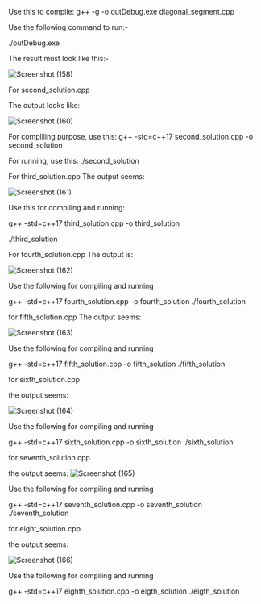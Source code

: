 Use this to compile:
g++ -g -o outDebug.exe diagonal_segment.cpp

Use the following command to run:-

./outDebug.exe

The result must look like this:-

![Screenshot (158)](https://github.com/user-attachments/assets/5b7bc9ff-c16f-42ab-9d1d-610f6c61eb34)

For second_solution.cpp

The output looks like:

![Screenshot (160)](https://github.com/user-attachments/assets/d4f91843-95b2-4bfe-bd98-edac387485eb)

For compliling purpose, use this:
g++ -std=c++17 second_solution.cpp -o second_solution

For running, use this:
 ./second_solution

For third_solution.cpp
The output seems:

![Screenshot (161)](https://github.com/user-attachments/assets/edd23665-2b69-496a-a4c3-2185f1553f23)

Use this for compiling and running:

 g++ -std=c++17 third_solution.cpp -o third_solution

 ./third_solution

 For fourth_solution.cpp
 The output is:

 ![Screenshot (162)](https://github.com/user-attachments/assets/e5a12aaa-f746-4f9e-a27a-a4d53ff51adb)

 Use the following for compiling and running

 g++ -std=c++17 fourth_solution.cpp -o fourth_solution
./fourth_solution

for fifth_solution.cpp
The output seems:

![Screenshot (163)](https://github.com/user-attachments/assets/d17b1687-c4e1-4038-a408-7e7e5dd52916)

Use the following for compiling and running

 g++ -std=c++17 fifth_solution.cpp -o fifth_solution
./fifth_solution

for sixth_solution.cpp

the output seems:

![Screenshot (164)](https://github.com/user-attachments/assets/736efb11-83c3-4275-b02a-331ee8d2a02c)

Use the following for compiling and running

 g++ -std=c++17 sixth_solution.cpp -o sixth_solution
./sixth_solution

for seventh_solution.cpp

the output seems:
![Screenshot (165)](https://github.com/user-attachments/assets/e3ed5fcf-6d3a-4edb-aa94-bd0daa4c98b7)

Use the following for compiling and running

 g++ -std=c++17 seventh_solution.cpp -o seventh_solution
./seventh_solution

for eight_solution.cpp

the output seems:

![Screenshot (166)](https://github.com/user-attachments/assets/d14ae11d-8588-419a-a276-17b3b2eb0059)


Use the following for compiling and running

 g++ -std=c++17 eighth_solution.cpp -o eigth_solution
./eigth_solution



